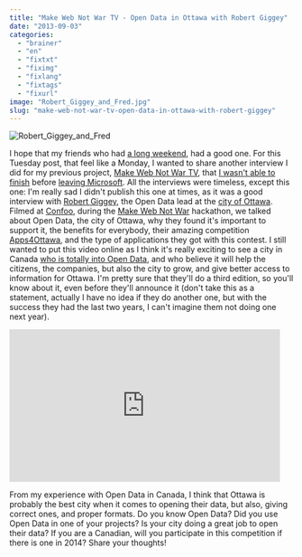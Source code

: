 ```yaml
---
title: "Make Web Not War TV - Open Data in Ottawa with Robert Giggey"
date: "2013-09-03"
categories: 
  - "brainer"
  - "en"
  - "fixtxt"
  - "fiximg"
  - "fixlang"
  - "fixtags"
  - "fixurl"
image: "Robert_Giggey_and_Fred.jpg"
slug: "make-web-not-war-tv-open-data-in-ottawa-with-robert-giggey"
---
```


![Robert_Giggey_and_Fred](images/Robert_Giggey_and_Fred.jpg)

I hope that my friends who had [a long weekend](https://fred.dev/happy-labour-day/ "Happy Labour Day"), had a good one. For this Tuesday post, that feel like a Monday, I wanted to share another interview I did for my previous project, [Make Web Not War TV](https://fred.dev/tag/make-web-not-war-tv/), that [I wasn't able to finish](https://fred.dev/make-web-not-war-tv-an-unfinished-project/ "Make Web Not War TV – An unfinished project") before [leaving Microsoft](http://fred.dev/im-leaving-microsoft-looking-for-a-new-opportunity/ "I’m leaving Microsoft, looking for a new opportunity"). All the interviews were timeless, except this one: I'm really sad I didn't publish this one at times, as it was a good interview with [Robert Giggey](https://twitter.com/rob_giggey), the Open Data lead at the [city of Ottawa](https://ottawa.ca/en). Filmed at [Confoo](https://confoo.ca/en), during the [Make Web Not War](https://web.archive.org/web/20130628080719/http://www.webnotwar.ca/) hackathon, we talked about Open Data, the city of Ottawa, why they found it's important to support it, the benefits for everybody, their amazing competition [Apps4Ottawa](https://apps4ottawa.ca/), and the type of applications they got with this contest. I still wanted to put this video online as I think it's really exciting to see a city in Canada [who is totally into Open Data](http://data.ottawa.ca/), and who believe it will help the citizens, the companies, but also the city to grow, and give better access to information for Ottawa. I'm pretty sure that they'll do a third edition, so you'll know about it, even before they'll announce it (don't take this as a statement, actually I have no idea if they do another one, but with the success they had the last two years, I can't imagine them not doing one next year).

<iframe width="480" height="270" src="https://www.youtube.com/embed/AwE8kajQfSE?feature=oembed" frameborder="0" allowfullscreen></iframe>

From my experience with Open Data in Canada, I think that Ottawa is probably the best city when it comes to opening their data, but also, giving correct ones, and proper formats. Do you know Open Data? Did you use Open Data in one of your projects? Is your city doing a great job to open their data? If you are a Canadian, will you participate in this competition if there is one in 2014? Share your thoughts!
